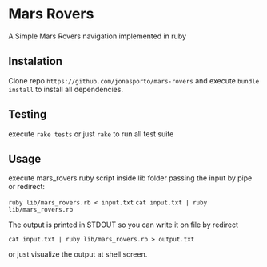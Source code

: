 # Mars Rovers
A Simple Mars Rovers navigation implemented in ruby

## Instalation
Clone repo ```https://github.com/jonasporto/mars-rovers``` and execute ```bundle install``` to install all dependencies.

## Testing
execute ```rake tests``` or just ```rake``` to run all test suite


## Usage
execute mars_rovers ruby script inside lib folder passing the input by pipe or redirect:

``` ruby lib/mars_rovers.rb < input.txt ```
``` cat input.txt | ruby lib/mars_rovers.rb ```

The output is printed in STDOUT so you can write it on file by redirect 

```cat input.txt | ruby lib/mars_rovers.rb > output.txt```

or just visualize the output at shell screen.
